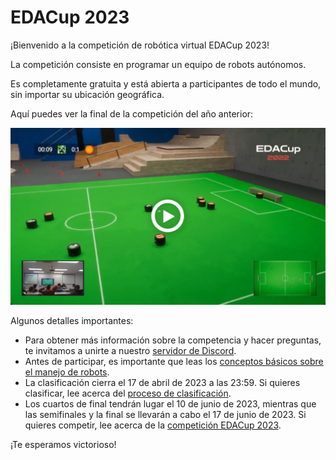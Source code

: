 # EDACup 2023

¡Bienvenido a la competición de robótica virtual EDACup 2023!

La competición consiste en programar un equipo de robots autónomos.

Es completamente gratuita y está abierta a participantes de todo el mundo, sin importar su ubicación geográfica.

Aquí puedes ver la final de la competición del año anterior:

[![Final de la EDACup 2022](Images/EDACup-2022.jpg)](https://www.youtube.com/watch?v=cI3Y5UipfQc)

Algunos detalles importantes:

* Para obtener más información sobre la competencia y hacer preguntas, te invitamos a unirte a nuestro [servidor de Discord](https://discord.gg/RAwJQxQyW2).
* Antes de participar, es importante que leas los [conceptos básicos sobre el manejo de robots](BASICS.md).
* La clasificación cierra el 17 de abril de 2023 a las 23:59. Si quieres clasificar, lee acerca del [proceso de clasificación](CLASIFICACION.md).
* Los cuartos de final tendrán lugar el 10 de junio de 2023, mientras que las semifinales y la final se llevarán a cabo el 17 de junio de 2023. Si quieres competir, lee acerca de la [competición EDACup 2023](COMPETICION.md).

¡Te esperamos victorioso!
